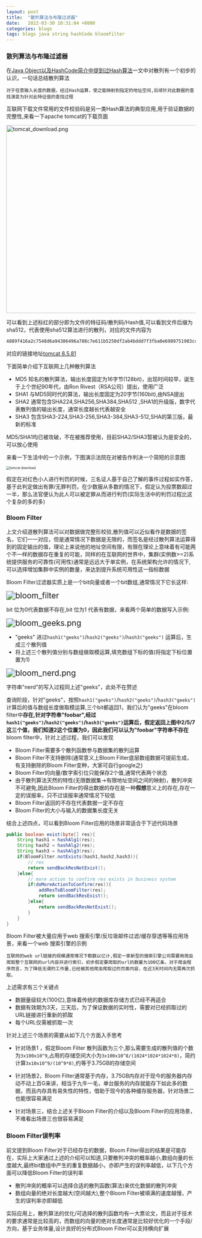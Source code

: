```yaml
---
layout: post
title:  "散列算法与布隆过滤器"
date:   2022-03-30 10:31:04 +0800
categories: blogs
tags: blogs java string hashCode bloomfilter
---
```


### 散列算法与布隆过滤器

在[Java Object以及HashCode简介中提到过Hash算法](/blog/2022/03/002-Object以及HashCode简介/)一文中对散列有一个初步的认识，一句话总结散列算法

```
对于任意输入长度的数据，经过Hash运算，使之能映射到指定的地址空间,后续针对此数据的查找演变为针对此特征值的查找过程
```

互联网下载文件常用的文件校验码是另一类Hash算法的典型应用,用于验证数据的完整性,来看一下apache tomcat的下载页面

<img src="/assets/img/java/string/tomcat_download.png" width = "760" height = "500" alt="tomcat_download.png"/>

可以看到上述标红的部分即为文件的特征码/散列码/Hash值,可以看到文件后缀为sha512，代表使用sha512算法进行的散列，对应的文件内容为 

```html
4889f416a2c7548d6a94386496a788c7e611b5250df2ab4bddd7f3fba0e6989751983cc0914d32780b8bfe90da98d6f29024c8d60f69c560b8e8295db396e25a *apache-tomcat-8.5.81-deployer.tar.gz
```

对应的链接地址[tomcat 8.5.81](https://downloads.apache.org/tomcat/tomcat-8/v8.5.81/bin/)

下面简单介绍下互联网上几种散列算法

- MD5 知名的散列算法，输出长度固定为16字节(128bit)，出现时间较早，诞生于上个世纪90年代，由Ron Rivest（RSA公司）提出，使用广泛
- SHA1 与MD5同时代的算法，输出长度固定为20字节(160bit),由NSA提出
- SHA2 通常包含SHA224,SHA256,SHA384,SHA512 ,SHA1的升级版，数字代表散列值的输出长度，通常长度越长代表越安全
- SHA3 包含SHA3-224,SHA3-256,SHA3-384,SHA3-512,SHA的第三版，最新的标准

MD5/SHA1均已被攻破，不在被推荐使用，目前SHA2/SHA3暂被认为是安全的，可以放心使用

来看一下生活中的一个示例，下图演示法院在对被告作判决一个简短的示意图

<img src="/assets/img/java/string/court_example.png" alt="tomcat download" style="zoom:60%;" />

假定在对红色小人进行判罚的时候，三名证人基于自己了解的事件过程如实作答，基于此判定做出有罪/无罪判罚，在少数服从多数的情况下，假定认为投票数超过一半，那么法官便认为此人可以被定罪从而进行判罚(实际生活中的判罚过程比这个复杂的多的多)

### Bloom Filter

上文介绍道散列算法可以对数据做完整形校验,散列值可以近似看作是数据的签名，它们一一对应，但是通常情况下数据是无限的，而签名是经过散列算法运算得到的固定输出的值，理论上来说他的地址空间有限，有限在理论上意味着有可能两个不一样的数据存在重复的可能，同样的在互联网的世界中，集群(实例数>=2)系统提供服务的可靠性(可用性)通常是远远大于单实例，在系统架构允许的情况下,可以选择增加集群中实例的数量，来达到提升系统可用性这一指标数据

Bloom Filter过滤器实质上是一个bit向量或者一个bit数组,通常情况下它长这样:

<img src="/assets/img/java/string/bloom_slot.png" alt="bloom_filter" style="zoom:150%;" />

bit 位为0代表数据不存在,bit 位为1 代表有数据，来看两个简单的数据写入示例:

<img src="/assets/img/java/string/bloom_geeks.png" alt="bloom_geeks.png" style="zoom:150%;" />

- "geeks" 进过```hash1("geeks")```/```hash2("geeks")```/```hash3("geeks")``` 运算后，生成三个散列值
- 将上述三个散列值分别与数组做取模运算,填充数组下标的值(将指定下标位置置为1)

<img src="/assets/img/java/string/bloom_nerd.png" alt="bloom_nerd.png" style="zoom:150%;" />

字符串"nerd"的写入过程同上述"geeks"，此处不在赘述

查询阶段，针对"geeks"，按照```hash1("geeks")```/```hash2("geeks")```/```hash3("geeks")``` 计算后的值与数组长度做取模运算,三个bit都返回1，我们认为"geeks"在bloom filter中**存在,**针对字符串"foobar",经过```hash1("geeks")```/```hash2("geeks")```/```hash3("geeks")```运算后，假定返回上图中2/5/7这三个值，我们知道2这个位置为0，因此我们可以认为"foobar"字符串**不存在**bloom filter中，针对上述过程，我们可以发现

- Bloom Filter需要多个散列函数参与数据集的散列运算
- Bloom Filter不支持删除(通常意义上Bloom Filter底层数组数据可提前生成，有支持删除的Bloom Filter变种，大家可自行google之)
- Bloom Filter的向量/数字索引位只能保存2个值,通常代表两个状态
- 由于散列算法天然的特性(无限数据集->有限地址空间之间的映射)，散列冲突不可避免,因此Bloom Filter的得出数据的存在是一种**假想**意义上的存在,存在一定的误报率，只不过误报率通常情况下较低
- Bloom Filter返回的不存在代表数据一定不存在
- Bloom Filter的大小与输入的数据集长度无关

结合上述四点，可以看到Bloom Filter应用的场景非常适合于下述代码场景

```java
public boolean exist(byte[] res){
	String hash1 = hashAlg1(res);
	String hash2 = hashAlg2(res);
	String hash3 = hashAlg3(res);
	if(BloomFilter.notExists(hash1,hash2,hash3)){
		// res
		return sendBackResNotExist();
	}else{
		// more action to confirm res exists in business system
		if(doMoreActionToConfirm(res)){
			addResToBloomFilter(res);
			return sendBackResExist();
		}else{
			return sendBackResNotExist();
		}
	}
}
```

Bloom Filter被大量应用于web 搜索引擎/反垃圾邮件过滤/缓存穿透等等应用场景，来看一个web 搜索引擎的示例

```
互联网的web url链接的规模通常情况下都数以亿计,假定一家新型的搜索引擎公司需要用爬虫爬取整个互联网的url内容并进行索引，初步假定要爬取的url的数量为100亿条，对于爬虫程序而言，为了降低无谓的工作量,已经被其他爬虫爬取过的页面内容，在近3天时间内无需再次抓取。
```

上述需求有三个关键点

- 数据量级较大(100亿),意味着传统的数据库存储方式已经不再适合
- 数据有效期为3天，三天后，为了保证数据的实时性，需要对已经抓取过的URL链接进行重新的抓取
- 每个URL仅需被抓取一次

针对上述三个场景的需要从如下几个方面入手思考

- 针对场景1 ，假定Bloom Filter 散列函数为三个,那么需要生成的散列值的个数为```3x100x10^9```,占用的存储空间大小为```3x100x10^8/(1024*1024*1024*8)```，简约计算```3x10x10^9/(10^9*8)```,约等于3.75GB的存储空间

- 针对场景2，Bloom Filter通常基于内存，3.75GB内存对于现今的服务器内存动不动上百G来讲，相当于九牛一毛，单台服务的内存就能存下如此多的数据，而且内存具有易失性的特性，借助于现今的各种缓存服务器，针对场景二也能很容易满足

- 针对场景三，结合上述关于Bloom Filter的介绍以及Bloom Filter的应用场景，不难看出场景三也很容易满足



### Bloom Filter误判率

前文提到Bloom Filter对于已经存在的数据，Bloom Filter得出的结果是可能存在，实际上大家通过上述的介绍可以知道,只要散列冲突的概率越小,数组向量的长度越大,最终bit数组中产生的重复数据越小，亦即产生的误判率越低，以下几个方面可以降低Bloom Filter的误判率

- 散列冲突的概率可以选择合适的散列函数(算法)来优化数据的散列冲突
- 数组向量的绝对长度越大(空间越大),整个Bloom Filter被填满的速度越慢，产生的误判率亦即越低

实际应用上，散列算法的优化/可选择的散列函数均有一大票论文，而且对于技术的要求通常是比较高的，而数组的向量的绝对长度通常是比较好优化的一个手段/方向，基于业务体量,设计良好的分布式Bloom Filter可以支持横向扩展


